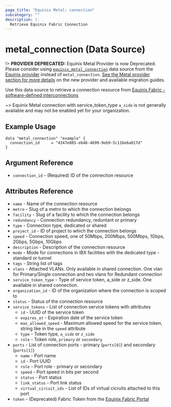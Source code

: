 ```yaml
---
page_title: "Equinix Metal: connection"
subcategory: ""
description: |-
  Retrieve Equinix Fabric Connection
---
```


# metal_connection (Data Source)

!> **PROVIDER DEPRECATED:** Equinix Metal Provider is now Deprecated. Please consider using [`equinix_metal_connection`](https://registry.terraform.io/providers/equinix/equinix/latest/docs/data-sources/equinix_metal_connection) data source from the [Equinix provider](https://registry.terraform.io/providers/equinix/equinix/latest/docs) instead of `metal_connection`. [See the Metal provider section for more details](../index.md#equinix-metal-provider) on the new provider and available migration guides.

Use this data source to retrieve a connection resource from [Equinix Fabric - software-defined interconnections](https://metal.equinix.com/developers/docs/networking/fabric/)

~> Equinix Metal connection with service_token_type `a_side` is not generally available and may not be enabled yet for your organization.

## Example Usage

```hcl
data "metal_connection" "example" {
  connection_id     = "4347e805-eb46-4699-9eb9-5c116e6a017d" 
}
```

## Argument Reference

* `connection_id` - (Required) ID of the connection resource

## Attributes Reference

* `name` - Name of the connection resource
* `metro` - Slug of a metro to which the connection belongs
* `facility` - Slug of a facility to which the connection belongs
* `redundancy` - Connection redundancy, reduntant or primary
* `type` - Connection type, dedicated or shared
* `project_id` - ID of project to which the connection belongs
* `speed` - Connection speed, one of 50Mbps, 200Mbps, 500Mbps, 1Gbps, 2Gbps, 5Gbps, 10Gbps
* `description` - Description of the connection resource
* `mode` - Mode for connections in IBX facilities with the dedicated type - standard or tunnel
* `tags` - String list of tags
* `vlans` - Attached VLANs. Only available in shared connection. One vlan for Primary/Single connection and two vlans for Redundant connection
* `service_token_type` - Type of service token, a_side or z_side. One available in shared connection.
* `organization_id` - ID of the organization where the connection is scoped to
* `status` - Status of the connection resource
* `service_tokens` - List of connection service tokens with attributes
  * `id` - UUID of the service token
  * `expires_at` - Expiration date of the service token
  * `max_allowed_speed` - Maximum allowed speed for the service token, string like in the `speed` attribute
  * `type` - Token type, `a_side` or `z_side`
  * `role` - Token role, `primary` or `secondary`
* `ports` - List of connection ports - primary (`ports[0]`) and secondary (`ports[1]`)
  * `name` - Port name
  * `id` - Port UUID
  * `role` - Port role - primary or secondary
  * `speed` - Port speed in bits per second
  * `status` - Port status
  * `link_status` - Port link status
  * `virtual_circuit_ids` - List of IDs of virtual cicruits attached to this port
* `token` - (Deprecated) Fabric Token from the [Equinix Fabric Portal](https://ecxfabric.equinix.com/dashboard)
